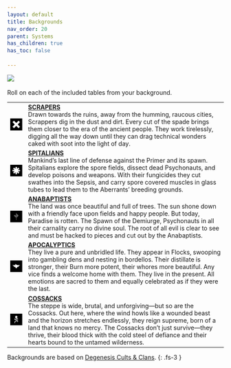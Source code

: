 ```yaml
---
layout: default
title: Backgrounds
nav_order: 20
parent: Systems
has_children: true
has_toc: false

---
```


![](https://www.degenesis-cluster.com/dist/thumbnails/backgrounds.jpg)

Roll on each of the included tables from your background.

|                                                                                                                   |                                                                                                                                                                                                                                                                                                                                                                                                       |
| :---------------------------------------------------------------------------------------------------------------: | ----------------------------------------------------------------------------------------------------------------------------------------------------------------------------------------------------------------------------------------------------------------------------------------------------------------------------------------------------------------------------------------------------- |
|    ![06-CULT-SCRAPPERS-WHITE-ON-BLACK-320x320](../../imgs/icons/06-CULT-SCRAPPERS-WHITE-ON-BLACK-320x320.webp)    | **[SCRAPERS](scrapers.md)**<br>Drawn towards the ruins, away from the humming, raucous cities, Scrappers dig in the dust and dirt. Every cut of the spade brings them closer to the era of the ancient people. They work tirelessly, digging all the way down until they can drag technical wonders caked with soot into the light of day.                                                            |
|   ![01-CULT-SPITALIANS-WHITE-ON-BLACK-320x320](../../imgs/icons/01-CULT-SPITALIANS-WHITE-ON-BLACK-320x320.webp)   | **[SPITALIANS](spitalians.md)**<br>Mankind’s last line of defense against the Primer and its spawn. Spitalians explore the spore fields, dissect dead Psychonauts, and develop poisons and weapons. With their fungicides they cut swathes into the Sepsis, and carry spore covered muscles in glass tubes to lead them to the Aberrants’ breeding grounds.                                           |
|  ![12-CULT-ANABAPTISTS-WHITE-ON-BLACK-320x320](../../imgs/icons/12-CULT-ANABAPTISTS-WHITE-ON-BLACK-320x320.webp)  | **[ANABAPTISTS](anabaptists.md)**<br>The land was once beautiful and full of trees. The sun shone down with a friendly face upon fields and happy people. But today, Paradise is rotten. The Spawn of the Demiurge, Psychonauts in all their carnality carry no divine soul. The root of all evil is clear to see and must be hacked to pieces and cut out by the Anabaptists.                        |
| ![11-CULT-APOCALYPTICS-WHITE-ON-BLACK-320x320](../../imgs/icons/11-CULT-APOCALYPTICS-WHITE-ON-BLACK-320x320.webp) | **[APOCALYPTICS](apocalyptics.md)** <br>They live a pure and unbridled life. They appear in Flocks, swooping into gambling dens and nesting in bordellos. Their distillate is stronger, their Burn more potent, their whores more beautiful. Any vice finds a welcome home with them. They live in the present. All emotions are sacred to them and equally celebrated as if they were the last.      |
|     ![05-CULT-CLANNERS-WHITE-ON-BLACK-320x320](../../imgs/icons/05-CULT-CLANNERS-WHITE-ON-BLACK-320x320.webp)     | **[COSSACKS](cossacks.md)**<br>The steppe is wide, brutal, and unforgiving—but so are the Cossacks. Out here, where the wind howls like a wounded beast and the horizon stretches endlessly, they reign supreme, born of a land that knows no mercy. The Cossacks don’t just survive—they thrive, their blood thick with the cold steel of defiance and their hearts bound to the untamed wilderness. |

Backgrounds are based on [Degenesis Cults & Clans](https://degenesis.com/world/cults/).
{: .fs-3 }